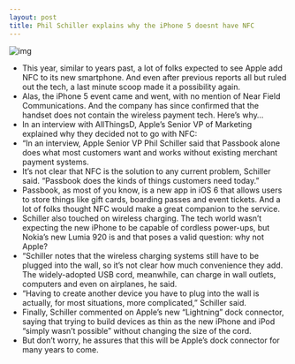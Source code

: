 ```yaml
---
layout: post
title: Phil Schiller explains why the iPhone 5 doesnt have NFC
---
```

![img](http://media.idownloadblog.com/wp-content/uploads/2012/09/iPhone-5-lightning-e1347471745189.jpg)
* This year, similar to years past, a lot of folks expected to see Apple add NFC to its new smartphone. And even after previous reports all but ruled out the tech, a last minute scoop made it a possibility again.
* Alas, the iPhone 5 event came and went, with no mention of Near Field Communications. And the company has since confirmed that the handset does not contain the wireless payment tech. Here’s why…
* In an interview with AllThingsD, Apple’s Senior VP of Marketing explained why they decided not to go with NFC:
* “In an interview, Apple Senior VP Phil Schiller said that Passbook alone does what most customers want and works without existing merchant payment systems.
* It’s not clear that NFC is the solution to any current problem, Schiller said. “Passbook does the kinds of things customers need today.”
* Passbook, as most of you know, is a new app in iOS 6 that allows users to store things like gift cards, boarding passes and event tickets. And a lot of folks thought NFC would make a great companion to the service.
* Schiller also touched on wireless charging. The tech world wasn’t expecting the new iPhone to be capable of cordless power-ups, but Nokia’s new Lumia 920 is and that poses a valid question: why not Apple?
* “Schiller notes that the wireless charging systems still have to be plugged into the wall, so it’s not clear how much convenience they add. The widely-adopted USB cord, meanwhile, can charge in wall outlets, computers and even on airplanes, he said.
* “Having to create another device you have to plug into the wall is actually, for most situations, more complicated,” Schiller said.
* Finally, Schiller commented on Apple’s new “Lightning” dock connector, saying that trying to build devices as thin as the new iPhone and iPod “simply wasn’t possible” without changing the size of the cord.
* But don’t worry, he assures that this will be Apple’s dock connector for many years to come.

